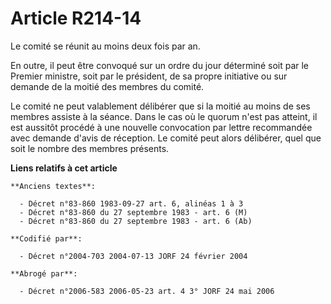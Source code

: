 # Article R214-14

Le comité se réunit au moins deux fois par an.

En outre, il peut être convoqué sur un ordre du jour déterminé soit par le Premier ministre, soit par le président, de sa
propre initiative ou sur demande de la moitié des membres du comité.

Le comité ne peut valablement délibérer que si la moitié au moins de ses membres assiste à la séance. Dans le cas où le
quorum n'est pas atteint, il est aussitôt procédé à une nouvelle convocation par lettre recommandée avec demande d'avis de
réception. Le comité peut alors délibérer, quel que soit le nombre des membres présents.

**Liens relatifs à cet article**

	**Anciens textes**:

	  - Décret n°83-860 1983-09-27 art. 6, alinéas 1 à 3
	  - Décret n°83-860 du 27 septembre 1983 - art. 6 (M)
	  - Décret n°83-860 du 27 septembre 1983 - art. 6 (Ab)

	**Codifié par**:

	  - Décret n°2004-703 2004-07-13 JORF 24 février 2004

	**Abrogé par**:

	  - Décret n°2006-583 2006-05-23 art. 4 3° JORF 24 mai 2006
